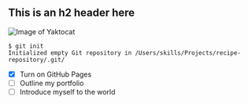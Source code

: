 ## This is an h2 header here

![Image of Yaktocat](https://octodex.github.com/images/yaktocat.png)

```
$ git init
Initialized empty Git repository in /Users/skills/Projects/recipe-repository/.git/
```

- [x] Turn on GitHub Pages
- [ ] Outline my portfolio
- [ ] Introduce myself to the world
